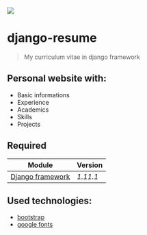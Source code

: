 <img aligh="left" src="https://camo.githubusercontent.com/c2ed0c1d8ac1a5ebbe7281923d42b50b7962912c/68747470733a2f2f696d672e736869656c64732e696f2f62616467652f707974686f6e2d332e362d626c75652e737667"/>


django-resume
=============
> My curriculum vitae in django framework


Personal website with:
----------------------
- Basic informations
- Experience
- Academics
- Skills
- Projects


Required
--------
Module                                                     | Version
-------                                                    |--------
[Django framework](https://www.djangoproject.com/)         |_1.11.1_


Used technologies:
------------------
- [bootstrap](https://getbootstrap.com/)
- [google fonts](https://fonts.google.com/)
 